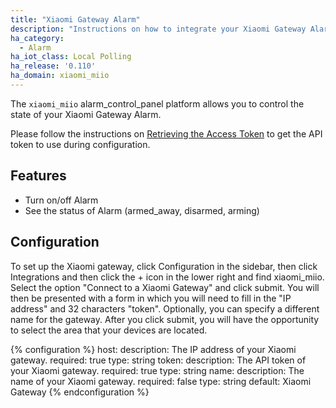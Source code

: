 ```yaml
---
title: "Xiaomi Gateway Alarm"
description: "Instructions on how to integrate your Xiaomi Gateway Alarm within Home Assistant."
ha_category:
  - Alarm
ha_iot_class: Local Polling
ha_release: '0.110'
ha_domain: xiaomi_miio
---
```


The `xiaomi_miio` alarm_control_panel platform allows you to control the state of your Xiaomi Gateway Alarm.

Please follow the instructions on [Retrieving the Access Token](/integrations/vacuum.xiaomi_miio/#retrieving-the-access-token) to get the API token to use during configuration.

## Features

- Turn on/off Alarm
- See the status of Alarm (armed_away, disarmed, arming)

## Configuration

To set up the Xiaomi gateway, click Configuration in the sidebar, then click Integrations and then click the + icon in the lower right and find xiaomi_miio. Select the option "Connect to a Xiaomi Gateway" and click submit. You will then be presented with a form in which you will need to fill in the "IP address" and 32 characters "token". Optionally, you can specify a different name for the gateway. After you click submit, you will have the opportunity to select the area that your devices are located.

{% configuration %}
host:
  description: The IP address of your Xiaomi gateway.
  required: true
  type: string
token:
  description: The API token of your Xiaomi gateway.
  required: true
  type: string
name:
  description: The name of your Xiaomi gateway.
  required: false
  type: string
  default: Xiaomi Gateway
{% endconfiguration %}
